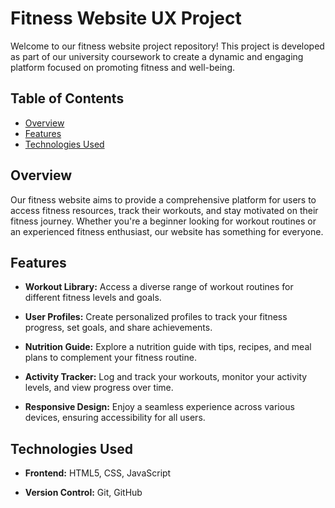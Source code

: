 # Fitness Website UX Project

Welcome to our fitness website project repository! This project is developed as part of our university coursework to create a dynamic and engaging platform focused on promoting fitness and well-being.

## Table of Contents
- [Overview](#overview)
- [Features](#features)
- [Technologies Used](#technologies-used)

## Overview

Our fitness website aims to provide a comprehensive platform for users to access fitness resources, track their workouts, and stay motivated on their fitness journey. Whether you're a beginner looking for workout routines or an experienced fitness enthusiast, our website has something for everyone.

## Features

- **Workout Library:** Access a diverse range of workout routines for different fitness levels and goals.

- **User Profiles:** Create personalized profiles to track your fitness progress, set goals, and share achievements.

- **Nutrition Guide:** Explore a nutrition guide with tips, recipes, and meal plans to complement your fitness routine.

- **Activity Tracker:** Log and track your workouts, monitor your activity levels, and view progress over time.

- **Responsive Design:** Enjoy a seamless experience across various devices, ensuring accessibility for all users.

## Technologies Used

- **Frontend:** HTML5, CSS, JavaScript

- **Version Control:** Git, GitHub
